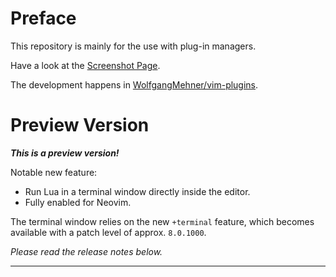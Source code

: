 Preface
================================================================================

This repository is mainly for the use with plug-in managers.

Have a look at the [Screenshot Page](https://wolfgangmehner.github.io/vim-plugins/luasupport.html).

The development happens in [WolfgangMehner/vim-plugins](https://github.com/WolfgangMehner/vim-plugins).


Preview Version
================================================================================

___This is a preview version!___

Notable new feature:

- Run Lua in a terminal window directly inside the editor.
- Fully enabled for Neovim.

The terminal window relies on the new `+terminal` feature, which becomes
available with a patch level of approx. `8.0.1000`.

_Please read the release notes below._


--------------------------------------------------------------------------------

